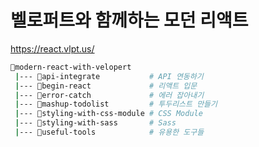 # 벨로퍼트와 함께하는 모던 리액트

<https://react.vlpt.us/>

```bash
📁modern-react-with-velopert
 |--- 📁api-integrate           # API 연동하기
 |--- 📁begin-react             # 리액트 입문
 |--- 📁error-catch             # 에러 잡아내기
 |--- 📁mashup-todolist         # 투두리스트 만들기
 |--- 📁styling-with-css-module # CSS Module
 |--- 📁styling-with-sass       # Sass
 |--- 📁useful-tools            # 유용한 도구들
```
